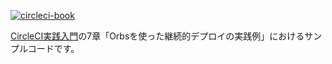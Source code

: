 [![circleci-book](https://circleci.com/gh/circleci-book/ecr_ecs.svg?style=svg)](https://circleci.com/gh/circleci-book/ecr_ecs)

[CircleCI実践入門](https://gihyo.jp/book/2020/978-4-297-11411-4)の7章「Orbsを使った継続的デプロイの実践例」におけるサンプルコードです。
